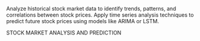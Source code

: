 Analyze historical stock market data to identify trends, patterns, and correlations between
stock prices. Apply time series analysis techniques to predict future stock prices using
models like ARIMA or LSTM.

STOCK MARKET ANALYSIS AND PREDICTION

